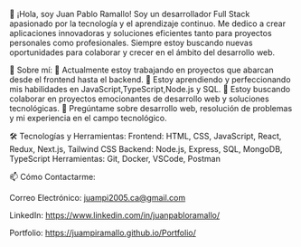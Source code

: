 👋 ¡Hola, soy Juan Pablo Ramallo!
Soy un desarrollador Full Stack apasionado por la tecnología y el aprendizaje continuo. Me dedico a crear aplicaciones innovadoras y soluciones eficientes tanto para proyectos personales como profesionales. Siempre estoy buscando nuevas oportunidades para colaborar y crecer en el ámbito del desarrollo web.

🚀 Sobre mí:
🔭 Actualmente estoy trabajando en proyectos que abarcan desde el frontend hasta el backend.
🌱 Estoy aprendiendo y perfeccionando mis habilidades en JavaScript,TypeScript,Node.js y SQL.
👯 Estoy buscando colaborar en proyectos emocionantes de desarrollo web y soluciones tecnológicas.
💬 Pregúntame sobre desarrollo web, resolución de problemas y mi experiencia en el campo tecnológico.

🛠️ Tecnologías y Herramientas:
Frontend: HTML, CSS, JavaScript, React, Redux, Next.js, Tailwind CSS
Backend: Node.js, Express, SQL, MongoDB, TypeScript
Herramientas: Git, Docker, VSCode, Postman

📫 Cómo Contactarme:

Correo Electrónico: juampi2005.ca@gmail.com

LinkedIn: https://www.linkedin.com/in/juanpabloramallo/

Portfolio: https://juampiramallo.github.io/Portfolio/
